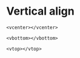 # Vertical align

~~~~
<vcenter></vcenter>
~~~~
~~~~ 
<vbottom></vbottom>   
~~~~
~~~~
<vtop></vtop>
~~~~ 
